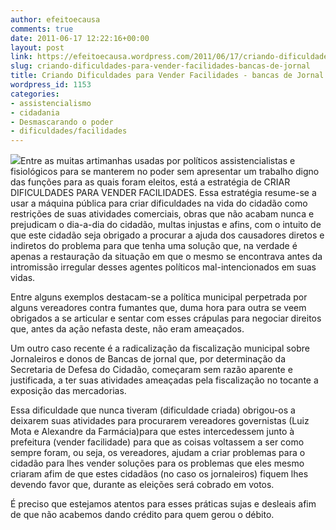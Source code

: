 ```yaml
---
author: efeitoecausa
comments: true
date: 2011-06-17 12:22:16+00:00
layout: post
link: https://efeitoecausa.wordpress.com/2011/06/17/criando-dificuldades-para-vender-facilidades-bancas-de-jornal/
slug: criando-dificuldades-para-vender-facilidades-bancas-de-jornal
title: Criando Dificuldades para Vender Facilidades - bancas de Jornal
wordpress_id: 1153
categories:
- assistencialismo
- cidadania
- Desmascarando o poder
- dificuldades/facilidades
---
```



[![](http://efeitoecausa.files.wordpress.com/2011/06/pedc3a1gio1.jpg?w=300)](http://efeitoecausa.files.wordpress.com/2011/06/pedc3a1gio1.jpg)Entre as muitas artimanhas usadas por políticos assistencialistas e fisiológicos para se manterem no poder sem apresentar um trabalho digno das funções para as quais foram eleitos, está a estratégia de CRIAR DIFICULDADES PARA VENDER FACILIDADES. Essa estratégia resume-se a usar a máquina pública para criar dificuldades na vida do cidadão como restrições de suas atividades comerciais, obras que não acabam nunca e prejudicam o dia-a-dia do cidadão, multas injustas e afins, com o intuito de que este cidadão seja obrigado a procurar a ajuda dos causadores diretos e indiretos do problema para que tenha uma solução que, na verdade é apenas a restauração da situação em que o mesmo se encontrava antes da intromissão irregular desses agentes políticos mal-intencionados em suas vidas.

Entre alguns exemplos destacam-se a política municipal perpetrada por alguns vereadores contra fumantes que, duma hora para outra se veem obrigados a se articular e sentar com esses crápulas para negociar direitos que, antes da ação nefasta deste, não eram ameaçados.

Um outro caso recente é a radicalização da fiscalização municipal sobre Jornaleiros e donos de Bancas de jornal que, por determinação da Secretaria de Defesa do Cidadão, começaram sem razão aparente e justificada, a ter suas atividades ameaçadas pela fiscalização no tocante a exposição das mercadorias.

Essa dificuldade que nunca tiveram (dificuldade criada) obrigou-os a deixarem suas atividades para procurarem vereadores governistas (Luiz Mota e Alexandre da Farmácia)para que estes intercedessem junto à prefeitura (vender facilidade) para que as coisas voltassem a ser como sempre foram, ou seja, os vereadores, ajudam a criar problemas para o cidadão para lhes vender soluções para os problemas que eles mesmo criaram afim de que estes cidadãos (no caso os jornaleiros) fiquem lhes devendo favor que, durante as eleições será cobrado em votos.

É preciso que estejamos atentos para esses práticas sujas e desleais afim de que não acabemos dando crédito para quem gerou o débito.
